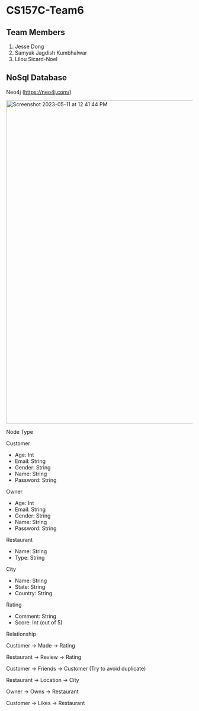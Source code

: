 # CS157C-Team6

## **Team Members**

1. Jesse Dong
2. Samyak Jagdish Kumbhalwar
3. Lilou Sicard-Noel

## **NoSql Database**

Neo4j (https://neo4j.com/)

<img width="871" alt="Screenshot 2023-05-11 at 12 41 44 PM" src="https://github.com/lilousicard/CS157C-Team6/assets/11585585/405fa9c0-2f9a-49a4-bf6c-fbf5ed239e5b">
 
Node Type

Customer
- Age: Int
- Email: String
- Gender: String
- Name: String
- Password: String

Owner
- Age: Int
- Email: String
- Gender: String
- Name: String
- Password: String

Restaurant
- Name: String
- Type: String

City
- Name: String
- State: String
- Country: String

Rating
- Comment: String
- Score: Int (out of 5)

Relationship

Customer -> Made -> Rating

Restaurant -> Review -> Rating

Customer -> Friends -> Customer (Try to avoid duplicate)

Restaurant -> Location -> City

Owner -> Owns -> Restaurant

Customer -> Likes -> Restaurant



